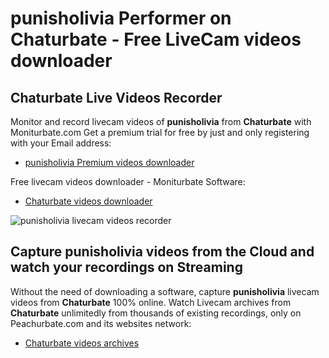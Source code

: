 # punisholivia Performer on Chaturbate - Free LiveCam videos downloader

## Chaturbate Live Videos Recorder

Monitor and record livecam videos of **punisholivia** from **Chaturbate** with Moniturbate.com
Get a premium trial for free by just and only registering with your Email address:
* [punisholivia Premium videos downloader](https://moniturbate.com/request-demo-licence-key.html)

Free livecam videos downloader - Moniturbate Software:
* [Chaturbate videos downloader](https://moniturbate.com/moniturbate-download-software.html)

![punisholivia livecam videos recorder](https://peachurnet.com/templates/moniturbate-software.png)


## Capture punisholivia videos from the Cloud and watch your recordings on Streaming

Without the need of downloading a software, capture **punisholivia** livecam videos from **Chaturbate** 100% online.
Watch Livecam archives from **Chaturbate** unlimitedly from thousands of existing recordings, only on Peachurbate.com and its websites network:
* [Chaturbate videos archives](https://peachurnet.com/)